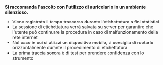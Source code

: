 **Si raccomanda l'ascolto con l'utilizzo di auricolari o in un ambiente silenzioso.**

- Viene registrato il tempo trascorso durante l'etichettatura a fini statistici
- La sessione di etichettatura verrà salvata su server per garantire che l'utente può continuare la procedura in caso di malfunzionamento della rete internet
- Nel caso in cui si utilizzi un dispositivo mobile, si consiglia di ruotarlo orizzontalmente durante il procedimento di etichettatura
- La prima traccia sonora è di test per prendere confidenza con lo strumento
